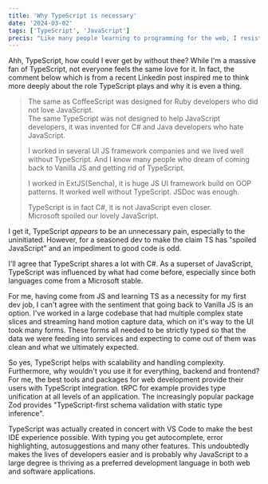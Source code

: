 ```yaml
---
title: 'Why TypeScript is necessary'
date: '2024-03-02'
tags: ['TypeScript', 'JavaScript']
precis: "Like many people learning to programming for the web, I resisted learning TypeScript. Now I find it hard to go back to vanilla JavaScript. But not everyone is happy with TypeScript and think it is overkill. Do they have a point?."
---
```

Ahh, TypeScript, how could I ever get by without thee? While I'm a massive fan of TypeScript, not everyone feels the same love for it. In fact, the comment below which is from a recent Linkedin post inspired me to think more deeply about the role TypeScript plays and why it is even a thing.

> The same as CoffeeScript was designed for Ruby developers who did not love JavaScript.  
> The same TypeScript was not designed to help JavaScript developers, it was invented for C# and Java developers who hate JavaScript.  
>   
> I worked in several UI JS framework companies and we lived well without TypeScript. And I know many people who dream of coming back to Vanilla JS and getting rid of TypeScript.  
>   
> I worked in ExtJS(Sencha), it is huge JS UI framework build on OOP patterns. It worked well without TypeScript. JSDoc was enough.  
>   
> TypeScript is in fact C#, it is not JavaScript even closer.  
> Microsoft spoiled our lovely JavaScript.

I get it, TypeScript *appears* to be an unnecessary pain, especially to the uninitiated. However, for a seasoned dev to make the claim TS has "spoiled JavaScript" and an impediment to good code is odd.

I'll agree that TypeScript shares a lot with C#. As a superset of JavaScript, TypeScript was influenced by what had come before, especially since both languages come from a Microsoft stable.

For me, having come from JS and learning TS as a necessity for my first dev job, I can't agree with the sentiment that going back to Vanilla JS is an option. I've worked in a large codebase that had multiple complex state slices and streaming hand motion capture data, which on it's way to the UI took many forms. These forms all needed to be strictly typed so that the data we were feeding into services and expecting to come out of them was clean and what we ultimately expected. 

So yes, TypeScript helps with scalability and handling complexity. Furthermore, why wouldn't you use it for everything, backend and frontend? For me, the best tools and packages for web development provide their users with TypeScript integration. tRPC for example provides type unification at all levels of an application. The increasingly popular package Zod provides "TypeScript-first schema validation with static type inference". 

TypeScript was actually created in concert with VS Code to make the best IDE experience possible. With typing you get autocomplete, error highlighting, autosuggestions and many other features. This undoubtedly makes the lives of developers easier and is probably why JavaScript to a large degree is thriving as a preferred development language in both web and software applications.


